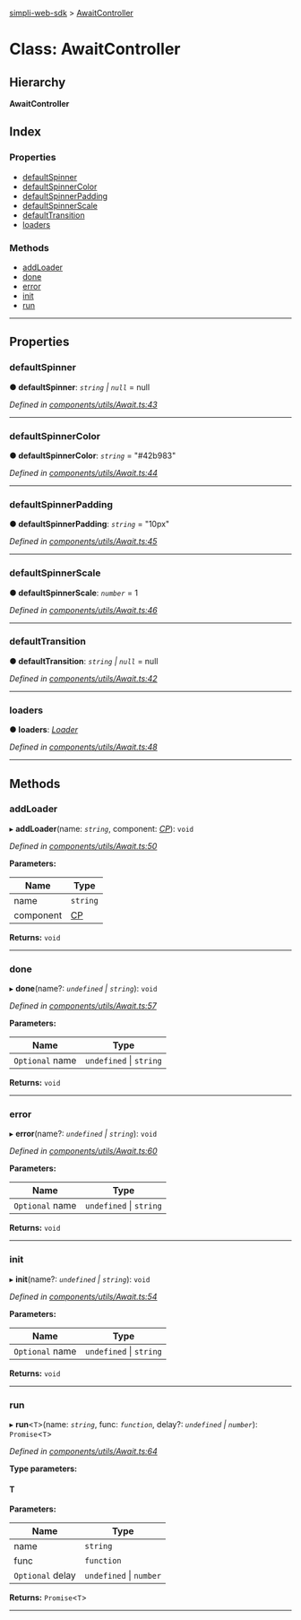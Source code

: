[simpli-web-sdk](../README.md) > [AwaitController](../classes/awaitcontroller.md)

# Class: AwaitController

## Hierarchy

**AwaitController**

## Index

### Properties

* [defaultSpinner](awaitcontroller.md#defaultspinner)
* [defaultSpinnerColor](awaitcontroller.md#defaultspinnercolor)
* [defaultSpinnerPadding](awaitcontroller.md#defaultspinnerpadding)
* [defaultSpinnerScale](awaitcontroller.md#defaultspinnerscale)
* [defaultTransition](awaitcontroller.md#defaulttransition)
* [loaders](awaitcontroller.md#loaders)

### Methods

* [addLoader](awaitcontroller.md#addloader)
* [done](awaitcontroller.md#done)
* [error](awaitcontroller.md#error)
* [init](awaitcontroller.md#init)
* [run](awaitcontroller.md#run)

---

## Properties

<a id="defaultspinner"></a>

###  defaultSpinner

**● defaultSpinner**: *`string` \| `null`* =  null

*Defined in [components/utils/Await.ts:43](https://github.com/simplitech/simpli-web-sdk/blob/4ed922b/src/components/utils/Await.ts#L43)*

___
<a id="defaultspinnercolor"></a>

###  defaultSpinnerColor

**● defaultSpinnerColor**: *`string`* = "#42b983"

*Defined in [components/utils/Await.ts:44](https://github.com/simplitech/simpli-web-sdk/blob/4ed922b/src/components/utils/Await.ts#L44)*

___
<a id="defaultspinnerpadding"></a>

###  defaultSpinnerPadding

**● defaultSpinnerPadding**: *`string`* = "10px"

*Defined in [components/utils/Await.ts:45](https://github.com/simplitech/simpli-web-sdk/blob/4ed922b/src/components/utils/Await.ts#L45)*

___
<a id="defaultspinnerscale"></a>

###  defaultSpinnerScale

**● defaultSpinnerScale**: *`number`* = 1

*Defined in [components/utils/Await.ts:46](https://github.com/simplitech/simpli-web-sdk/blob/4ed922b/src/components/utils/Await.ts#L46)*

___
<a id="defaulttransition"></a>

###  defaultTransition

**● defaultTransition**: *`string` \| `null`* =  null

*Defined in [components/utils/Await.ts:42](https://github.com/simplitech/simpli-web-sdk/blob/4ed922b/src/components/utils/Await.ts#L42)*

___
<a id="loaders"></a>

###  loaders

**● loaders**: *[Loader](../interfaces/loader.md)*

*Defined in [components/utils/Await.ts:48](https://github.com/simplitech/simpli-web-sdk/blob/4ed922b/src/components/utils/Await.ts#L48)*

___

## Methods

<a id="addloader"></a>

###  addLoader

▸ **addLoader**(name: *`string`*, component: *[CP](../#cp)*): `void`

*Defined in [components/utils/Await.ts:50](https://github.com/simplitech/simpli-web-sdk/blob/4ed922b/src/components/utils/Await.ts#L50)*

**Parameters:**

| Name | Type |
| ------ | ------ |
| name | `string` |
| component | [CP](../#cp) |

**Returns:** `void`

___
<a id="done"></a>

###  done

▸ **done**(name?: *`undefined` \| `string`*): `void`

*Defined in [components/utils/Await.ts:57](https://github.com/simplitech/simpli-web-sdk/blob/4ed922b/src/components/utils/Await.ts#L57)*

**Parameters:**

| Name | Type |
| ------ | ------ |
| `Optional` name | `undefined` \| `string` |

**Returns:** `void`

___
<a id="error"></a>

###  error

▸ **error**(name?: *`undefined` \| `string`*): `void`

*Defined in [components/utils/Await.ts:60](https://github.com/simplitech/simpli-web-sdk/blob/4ed922b/src/components/utils/Await.ts#L60)*

**Parameters:**

| Name | Type |
| ------ | ------ |
| `Optional` name | `undefined` \| `string` |

**Returns:** `void`

___
<a id="init"></a>

###  init

▸ **init**(name?: *`undefined` \| `string`*): `void`

*Defined in [components/utils/Await.ts:54](https://github.com/simplitech/simpli-web-sdk/blob/4ed922b/src/components/utils/Await.ts#L54)*

**Parameters:**

| Name | Type |
| ------ | ------ |
| `Optional` name | `undefined` \| `string` |

**Returns:** `void`

___
<a id="run"></a>

###  run

▸ **run**<`T`>(name: *`string`*, func: *`function`*, delay?: *`undefined` \| `number`*): `Promise`<`T`>

*Defined in [components/utils/Await.ts:64](https://github.com/simplitech/simpli-web-sdk/blob/4ed922b/src/components/utils/Await.ts#L64)*

**Type parameters:**

#### T 
**Parameters:**

| Name | Type |
| ------ | ------ |
| name | `string` |
| func | `function` |
| `Optional` delay | `undefined` \| `number` |

**Returns:** `Promise`<`T`>

___

